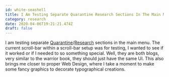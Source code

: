 ```yaml
---
id: white-seashell
title: I Am Testing Separate Quarantine Research Sections In The Main Menu The Current Scroll Bar Within A Scroll Bar Setup Was For Te
category: research
date: 2020-04-06T19:21:21.474Z
draft: false
---
```


I am testing separate [Quarantine][1]/[Research][2] sections in the main menu. The current scroll-bar within a scroll-bar setup was for testing, I wanted to see if it worked or if I needed to so something special. Well, they are both blogs, very similar to the warrior book, they should just have the same UI. This also brings me closer to proper Web Design, where I take a moment to make some fancy graphics to decorate typographical creations.

[1]: /quarantine
[2]: /research